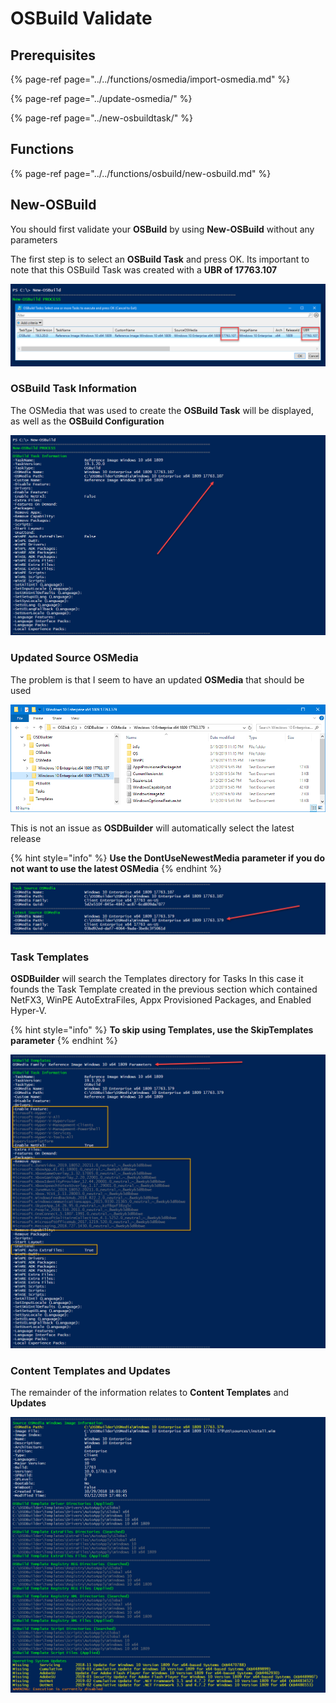 # OSBuild Validate

## Prerequisites

{% page-ref page="../../functions/osmedia/import-osmedia.md" %}

{% page-ref page="../update-osmedia/" %}

{% page-ref page="../new-osbuildtask/" %}

## Functions

{% page-ref page="../../functions/osbuild/new-osbuild.md" %}

## New-OSBuild

You should first validate your **OSBuild** by using **New-OSBuild** without any parameters

The first step is to select an **OSBuild Task** and press OK.  Its important to note that this OSBuild Task was created with a **UBR of 17763.107**

![](../../../../.gitbook/assets/image%20%28300%29.png)

### OSBuild Task Information

The OSMedia that was used to create the **OSBuild Task** will be displayed, as well as the **OSBuild Configuration**

![](../../../../.gitbook/assets/image%20%28108%29.png)

### Updated Source OSMedia

The problem is that I seem to have an updated **OSMedia** that should be used

![](../../../../.gitbook/assets/image%20%28299%29.png)

This is not an issue as **OSDBuilder** will automatically select the latest release

{% hint style="info" %}
**Use the DontUseNewestMedia parameter if you do not want to use the latest OSMedia**
{% endhint %}

![](../../../../.gitbook/assets/image%20%28176%29.png)

### Task Templates

**OSDBuilder** will search the Templates directory for Tasks  In this case it founds the Task Template created in the previous section which contained NetFX3, WinPE AutoExtraFiles, Appx Provisioned Packages, and Enabled Hyper-V.  

{% hint style="info" %}
**To skip using Templates, use the SkipTemplates parameter**
{% endhint %}

![](../../../../.gitbook/assets/image.png)

### Content Templates and Updates

The remainder of the information relates to **Content Templates** and **Updates**

![](../../../../.gitbook/assets/image%20%28187%29.png)

